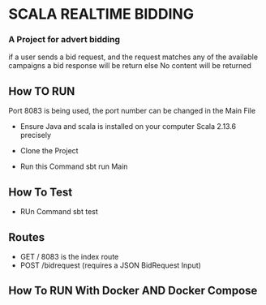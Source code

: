 # SCALA REALTIME BIDDING

### A Project for advert bidding

if a user sends a bid request, and the request matches any of the
available campaigns a bid response will be return 
else No content will be returned

## How TO RUN
  Port 8083 is being used, the port number can be changed in the Main File
 - Ensure Java and scala is installed on your computer Scala 2.13.6 
  precisely 
   
 - Clone the Project
 - Run this Command sbt run Main

## How To Test 
 - RUn Command sbt test

## Routes
-  GET / 8083 is the index route
-  POST /bidrequest (requires a JSON BidRequest Input)

## How To RUN With Docker AND Docker Compose

  
